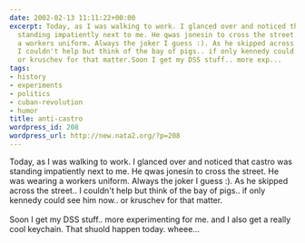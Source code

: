 ```yaml
---
date: 2002-02-13 11:11:22+00:00
excerpt: Today, as I was walking to work. I glanced over and noticed that castro was
  standing impatiently next to me. He qwas jonesin to cross the street. He was wearing
  a workers uniform. Always the joker I guess :). As he skipped across the street..
  I couldn't help but think of the bay of pigs.. if only kennedy could see him now..
  or kruschev for that matter.Soon I get my DSS stuff.. more exp...
tags:
- history
- experiments
- politics
- cuban-revolution
- humor
title: anti-castro
wordpress_id: 208
wordpress_url: http://new.nata2.org/?p=208
---
```


Today, as I was walking to work. I glanced over and noticed that castro was standing impatiently next to me. He qwas jonesin to cross the street. He was wearing a workers uniform. Always the joker I guess :). As he skipped across the street.. I couldn't help but think of the bay of pigs.. if only kennedy could see him now.. or kruschev for that matter.<br/><br/>Soon I get my DSS stuff.. more experimenting for me. and I also get a really cool keychain. That shuold happen today. wheee...